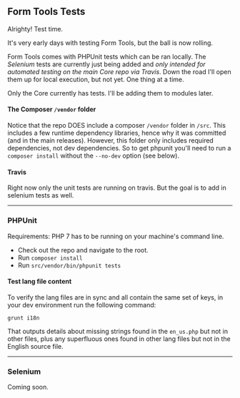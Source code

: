 ## Form Tools Tests

Alrighty! Test time.

It's very early days with testing Form Tools, but the ball is now rolling. 

Form Tools comes with PHPUnit tests which can be ran locally. The _Selenium_ tests are currently just being added 
and _only intended for automated testing on the main Core repo via Travis_. Down the road I'll open them up for local 
execution, but not yet. One thing at a time.

Only the Core currently has tests. I'll be adding them to modules later. 


#### The Composer `/vendor` folder

Notice that the repo DOES include a composer `/vendor` folder in `/src`. This includes a few runtime dependency 
libraries, hence why it was committed (and in the main releases). However, this folder only includes required 
dependencies, not dev dependencies. So to get phpunit you'll need to run a `composer install` without the `--no-dev` 
option (see below).


#### Travis 

Right now only the unit tests are running on travis. But the goal is to add in selenium tests as well.

----------------

### PHPUnit 

Requirements: PHP 7 has to be running on your machine's command line.

- Check out the repo and navigate to the root.
- Run `composer install`  
- Run `src/vendor/bin/phpunit tests`


#### Test lang file content 

To verify the lang files are in sync and all contain the same set of keys, in your dev environment run the following
command: 

```
grunt i18n
```

That outputs details about missing strings found in the `en_us.php` but not in other files, plus any superfluous ones
found in other lang files but not in the English source file.

----------------

### Selenium

Coming soon. 
